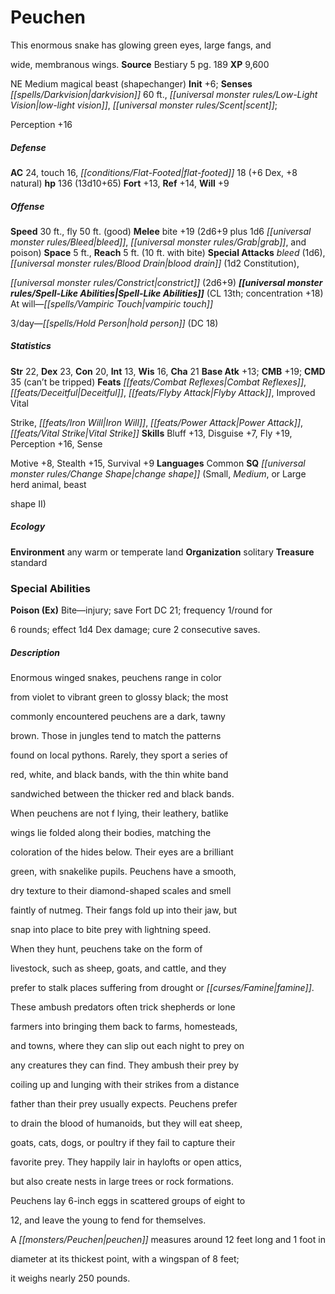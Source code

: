 ﻿---
cssclass: [monsters]

---

# Peuchen
This enormous snake has glowing green eyes, large fangs, and

wide, membranous wings.
**Source** Bestiary 5 pg. 189
**XP** 9,600

NE Medium magical beast (shapechanger)
**Init** +6; **Senses** _[[spells/Darkvision|darkvision]]_ 60 ft., _[[universal monster rules/Low-Light Vision|low-light vision]]_, _[[universal monster rules/Scent|scent]]_;

Perception +16

##### Defense

**AC** 24, touch 16, _[[conditions/Flat-Footed|flat-footed]]_ 18 (+6 Dex, +8 natural)
**hp** 136 (13d10+65)
**Fort** +13, **Ref** +14, **Will** +9

##### Offense
**Speed** 30 ft., fly 50 ft. (good)
**Melee** bite +19 (2d6+9 plus 1d6 _[[universal monster rules/Bleed|bleed]]_, _[[universal monster rules/Grab|grab]]_, and poison)
**Space** 5 ft., **Reach** 5 ft. (10 ft. with bite)
**Special Attacks** _bleed_ (1d6), _[[universal monster rules/Blood Drain|blood drain]]_ (1d2 Constitution),

_[[universal monster rules/Constrict|constrict]]_ (2d6+9)
**_[[universal monster rules/Spell-Like Abilities|Spell-Like Abilities]]_** (CL 13th; concentration +18)
At will—_[[spells/Vampiric Touch|vampiric touch]]_

3/day—_[[spells/Hold Person|hold person]]_ (DC 18)

##### Statistics
**Str** 22, **Dex** 23, **Con** 20, **Int** 13, **Wis** 16, **Cha** 21
**Base Atk** +13; **CMB** +19; **CMD** 35 (can’t be tripped)
**Feats** _[[feats/Combat Reflexes|Combat Reflexes]]_, _[[feats/Deceitful|Deceitful]]_, _[[feats/Flyby Attack|Flyby Attack]]_, Improved Vital

Strike, _[[feats/Iron Will|Iron Will]]_, _[[feats/Power Attack|Power Attack]]_, _[[feats/Vital Strike|Vital Strike]]_
**Skills** Bluff +13, Disguise +7, Fly +19, Perception +16, Sense

Motive +8, Stealth +15, Survival +9
**Languages** Common
**SQ** _[[universal monster rules/Change Shape|change shape]]_ (Small, _Medium_, or Large herd animal, beast

shape II)

##### Ecology

**Environment** any warm or temperate land
**Organization** solitary
**Treasure** standard

### Special Abilities

**Poison (Ex)** Bite—injury; save Fort DC 21; frequency 1/round for

6 rounds; effect 1d4 Dex damage; cure 2 consecutive saves.

##### Description

Enormous winged snakes, peuchens range in color

from violet to vibrant green to glossy black; the most

commonly encountered peuchens are a dark, tawny

brown. Those in jungles tend to match the patterns

found on local pythons. Rarely, they sport a series of

red, white, and black bands, with the thin white band

sandwiched between the thicker red and black bands.

When peuchens are not f lying, their leathery, batlike

wings lie folded along their bodies, matching the

coloration of the hides below. Their eyes are a brilliant

green, with snakelike pupils. Peuchens have a smooth,

dry texture to their diamond-shaped scales and smell

faintly of nutmeg. Their fangs fold up into their jaw, but

snap into place to bite prey with lightning speed.

When they hunt, peuchens take on the form of

livestock, such as sheep, goats, and cattle, and they

prefer to stalk places suffering from drought or _[[curses/Famine|famine]]_.

These ambush predators often trick shepherds or lone

farmers into bringing them back to farms, homesteads,

and towns, where they can slip out each night to prey on

any creatures they can find. They ambush their prey by

coiling up and lunging with their strikes from a distance

father than their prey usually expects. Peuchens prefer

to drain the blood of humanoids, but they will eat sheep,

goats, cats, dogs, or poultry if they fail to capture their

favorite prey. They happily lair in haylofts or open attics,

but also create nests in large trees or rock formations.

Peuchens lay 6-inch eggs in scattered groups of eight to

12, and leave the young to fend for themselves.

A _[[monsters/Peuchen|peuchen]]_ measures around 12 feet long and 1 foot in

diameter at its thickest point, with a wingspan of 8 feet;

it weighs nearly 250 pounds.